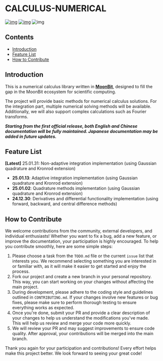 # CALCULUS-NUMERICAL

[![img](https://img.shields.io/badge/Maintainer-KCN--judu-pink)](https://github.com/KCN-judu) [![img](https://img.shields.io/badge/License-MIT-blue)](https://github.com/moonbit-community/calculus-numerical/blob/main/LICENSE) ![img](https://img.shields.io/badge/State-active-success)

## Contents

- [Introduction](#introduction)
- [Feature List](#feature-list)
- [How to Contribute](#how-to-contribute)

## Introduction

This is a numerical calculus library written in [**MoonBit**](https://www.moonbitlang.cn/), designed to fill the gap in the MoonBit ecosystem for scientific computing.

The project will provide basic methods for numerical calculus solutions. For the integration part, multiple numerical solving methods will be available. Additionally, we will also support complex calculations such as Fourier transforms.

**_Starting from the first official release, both English and Chinese documentation will be fully maintained. Japanese documentation may be added in future updates._**

## Feature List

**[Latest]** 25.01.31: Non-adaptive integration implementation (using Gaussian quadrature and Kronrod extension)

- **25.01.13**: Adaptive integration implementation (using Gaussian quadrature and Kronrod extension)
- **25.01.02**: Quadrature methods implementation (using Gaussian quadrature and Kronrod extension)
- **24.12.30**: Derivatives and differential functionality implementation (using forward, backward, and central difference methods)

## How to Contribute

We welcome contributions from the community, external developers, and individual enthusiasts! Whether you want to fix a bug, add a new feature, or improve the documentation, your participation is highly encouraged. To help you contribute smoothly, here are some simple steps:

1. Please choose a task from the `TODO.md` file or the current `issue` list that interests you. We recommend selecting something you are interested in or familiar with, as it will make it easier to get started and enjoy the process.
2. Fork our project and create a new branch in your personal repository. This way, you can start working on your changes without affecting the main project.
3. During development, please adhere to the coding style and guidelines outlined in `CONTRIBUTING.md`. If your changes involve new features or bug fixes, please make sure to perform thorough testing to ensure everything works as expected.
4. Once you're done, submit your PR and provide a clear description of your changes to help us understand the modifications you've made. This will help us review and merge your code more quickly.
5. We will review your PR and may suggest improvements to ensure code quality. After approval, your contributions will be merged into the main branch.

Thank you again for your participation and contributions! Every effort helps make this project better. We look forward to seeing your great code!
